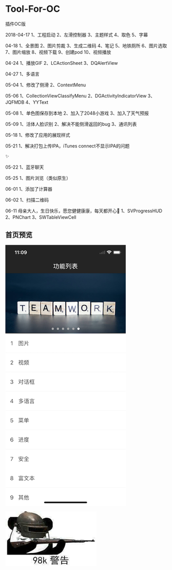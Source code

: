# Tool-For-OC
插件OC版

2018-04-17
1、工程启动
2、左滑控制器
3、主题样式
4、取色
5、字幕

04-18
1、全景图
2、图片剪裁
3、生成二维码
4、笔记
5、地铁厕所
6、图片选取
7、图片缩放
8、视频下载
9、创建pod
10、视频播放

04-24
1、播放GIF
2、LCActionSheet
3、DQAlertView

04-27
1、多语言

05-04
1、修改了侧滑
2、ContextMenu

05-06
1、CollectionViewClassifyMenu
2、DGActivityIndicatorView
3、JQFMDB
4、YYText

05-08
1、单色图保存到本地
2、加入了2048小游戏
3、加入了天气预报

05-09
1、活体人脸识别
2、解决不能侧滑返回的bug
3、通讯列表

05-18
1、修改了应用的展现样式


05-21
1、解决打包上传IPA，iTunes connect不显示IPA的问题

✨

05-22
1、蓝牙聊天

05-25
1、图片浏览（类似原生）

06-01
1、添加了计算器

06-02
1、扫描二维码

06-11 母亲大人，生日快乐，愿您健健康康，每天都开心🌹
1、SVProgressHUD
2、PNChart
3、SWTableViewCell


## 首页预览

![](images/首页.png)

![](images/98k警告.jpg "皮一下很开心")






